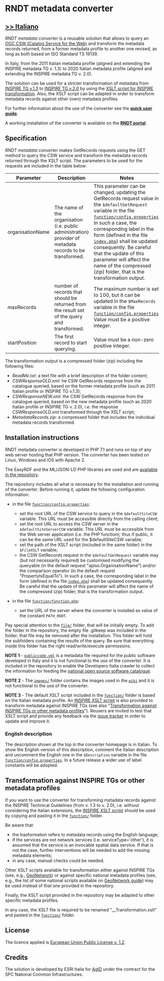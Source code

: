 # RNDT metadata converter

## [>> Italiano](README.md)

_RNDT metadata converter_ is a reusable solution that allows to query an [OGC CSW (Catalog Service for the Web)](https://www.ogc.org/standards/cat) and transform the metadata records returned, from a former metadata profile to another one revised, as long as both based on ISO Standard TS 19139.

In Italy, from the 2011 Italian metadata profile (aligned and extending the INSPIRE metadata TG v. 1.3) to 2020 Italian metadata profile (aligned and extending the INSPIRE metadata TG v. 2.0).

The solution can be used for a stricter transformation of metadata from [INSPIRE TG v.1.3](https://inspire.ec.europa.eu/documents/inspire-metadata-implementing-rules-technical-guidelines-based-en-iso-19115-and-en-iso-1) to [INSPIRE TG v.2.0](https://inspire.ec.europa.eu/id/document/tg/metadata-iso19139) by using the [XSLT script for INSPIRE transformation](https://github.com/AgID/rndt-md-converter/tree/master/inspire-xslt). Also, the XSLT script can be adapted in order to transform metadata records against other (own) metadata profiles.

For further information about the use of the converter see the [**quick user guide**](https://github.com/AgID/rndt-md-converter/wiki/Quick-user-guide).

A working installation of the converter is available on the [**RNDT portal**](https://geodati.gov.it/rndt-md-converter/).

## Specification
_RNDT metadata converter_ makes GetRecords requests using the GET method to query the CSW service and transform the metadata records returned through the XSLT script.
The parameters to be used for the requests are included in the table below:

| **Parameter** | **Description** | **Notes**  |
| ------------- |-------------| -----|
| organisationName | The name of the organisation (i.e. public administration) provider of metadata records to be transformed. | This parameter can be changed, updating the GetRecords request value in the ```$defaultGetRequest``` variable in the file [```function/config.properties```](function/config.properties). In such a case, the corresponding label in the form (defined in the file [```index.php```](index.php)) shall be updated consequently. Be careful that the update of this parameter will affect the name of the compressed (zip) folder, that is the transformation output. |
| maxRecords | number of records that should be returned from the result set of the query and transformed.  | The maximum number is set to 100, but it can be updated in the ```$MaxRecords``` variable in the file [```function/config.properties```](function/config.properties). Value must be a positive integer.  |
| startPosition | The first record to start querying. | Value must be a non-zero positive integer. |

The transformation output is a compressed folder (zip) including the following files:

- _ReadMe.txt_: a text file with a brief description of the folder content;
- _CSWResponseOLD.xml_: he CSW GetRecords response from the catalogue queried, based on the former metadata profile (such as 2011 Italian profile or  INSPIRE TG v.1.3);
- _CSWResponseNEW.xml_: the CSW GetRecords response from the catalogue queried, based on the new metadata profile (such as 2020 Italian profile or INSPIRE TG v. 2.0), i.e. the response _CSWResponseOLD.xml_ transformed through the XSLT script;
- _MetadataRecords.zip_: a compressed folder that includes the individual metadata records transformed.

## Installation instructions
RNDT metadata converter is developed in PHP 7.1 and runs on top of any web server hosting that PHP version. The converter has been tested on Linux, Windows and iOS with Apache 2.

The EasyRDF and the ML/JSON-LD PHP libraries are used and are [available in the repository](lib/composer).

The repository includes all what is necessary for the installation and running of the converter. Before running it, update the following configuration information:

- in the file [```function/config.properties```](function/config.properties):
  - set the root URL of the CSW service to query in the ```$defaultSiteCSW``` variable. This URL must be accessible directly from the calling client;
  - set the root URL to access the CSW server in the ```$defaultSiteServerCSW``` variable. This URL must be accessible from the Web server application (i.e. the PHP function); thus  if public, it can be the same URL used for the $defaultSiteCSW variable;
  - set the path of the XSLT script (included in the same folder) in the ```$FileXSLT``` variable;
  - the CSW GetRecords request in the ```$defaultGetRequest``` variable may (but not necessarily required) be customised modifying the queryable (in the default request "apiso.OrganisationName") and/or the comparison operator (in the default request "PropertyIsEqualTo"). In such a case, the corresponding label in the form (defined in the file [```index.php```](index.php)) shall be updated consequently. Be careful that the update of this parameter will affect the name of the compressed (zip) folder, that is the transformation output. 
  
- in the file [```function/function.php```](function/function.php):
  - set the URL of the server where the converter is installed as value of the constant ```PATH_ROOT```.
  
Pay special attention to the [```file/```](file) folder, that will be initially empty. To add the folder in the repository, the empty file .gitkeep was included in the folder; that file may be removed after the installation. This folder will hold the subfolders containing the results of the query. Be sure that everything inside this folder has the right read/write/execute permissions.  

**NOTE 1** -  [```publiccode.yml```](publiccode.yml) is a metadata file required for the public software developed in Italy and it is not functional to the use of the converter. It is included in the repository to enable the Developers Italia crawler to collect the information for feeding the [national open source software catalogue](https://developers.italia.it/it/software/agid-agid-rndt-md-converter).

**NOTE 2** - The [```images/```](images) folder contains the images used in the [```wiki```](https://github.com/AgID/rndt-md-converter/wiki) and it is not functional to the use of the converter.

**NOTE 3** - The default XSLT script included in the [```function/```](function) folder is based on the Italian metadata profile.
An [INSPIRE XSLT script](inspire-xslt) is also provided to transform metadata against INSPIRE TGs (see also "[Transformation against INSPIRE TGs or other metadata profiles](https://github.com/AgID/rndt-md-converter/blob/master/README-EN.md#transformation-against-inspire-tgs-or-other-metadata-profiles)"). Reusers are invited to test that XSLT script and provide any feedback via the [issue tracker](https://github.com/AgID/rndt-md-converter/issues) in order to update and improve it.

### English description
The description shown at the top in the converter homepage is in Italian. To show the English version of this description,  comment the Italian description and uncomment the English one in the ```$Description``` variable in the file [```function/config.properties```](function/config.properties). In a future release a wider use of label constants will be adopted.  
  
## Transformation against INSPIRE TGs or other metadata profiles
If you want to use the converter for transforming metadata records against the INSPIRE Technical Guidelines (from v. 1.3 to v. 2.0), i.e. without considering the Italian extensions, the [INSPIRE XSLT script](inspire-xslt) should be used by copying and pasting it in the [```function/```](function) folder.

Be aware that:
- the trasformation refers to metadata records using the English language;
- if the services are not network services (i.e. serviceType='other'), it is assumed that the service is an invocable spatial data service. If that is not the case, further interventions will be needed to add the missing metadata elements;
- in any case, manual checks could be needed.
  
Other XSLT scripts available for transformation either against INSPIRE TGs (see, e.g., [GeoNetwork](https://github.com/geonetwork/core-geonetwork/blob/master/schemas/iso19139/src/main/plugin/iso19139/process/inspire-tg13-to-tg20.xsl)) or against specific national metadata profiles (see, e.g., the list of some national scripts available on [GeoNetwork guide](https://geonetwork-opensource.org/manuals/trunk/en/user-guide/describing-information/inspire-editing.html#migrating-from-technical-guidance-version-1-3-to-version-2-0)) may be used instead of that one provided in the repository.   

Finally, the XSLT script provided in the repository may be adapted to other specific metadata profiles.

In any case, the XSLT file is required to be renamed "\_\_Transformation.xslt" and pasted in the [```function/```](function) folder.

## License
The licence applied is [European Union Public License v. 1.2](LICENSE).

## Credits
The solution is developed by ESRI Italia for [AgID](https://www.agid.gov.it/) under the contract for the SPC National Common Infrastructures.

